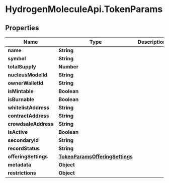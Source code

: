 # HydrogenMoleculeApi.TokenParams

## Properties
Name | Type | Description | Notes
------------ | ------------- | ------------- | -------------
**name** | **String** |  | 
**symbol** | **String** |  | 
**totalSupply** | **Number** |  | 
**nucleusModelId** | **String** |  | 
**ownerWalletId** | **String** |  | 
**isMintable** | **Boolean** |  | [optional] 
**isBurnable** | **Boolean** |  | [optional] 
**whitelistAddress** | **String** |  | [optional] 
**contractAddress** | **String** |  | [optional] 
**crowdsaleAddress** | **String** |  | [optional] 
**isActive** | **Boolean** |  | [optional] 
**secondaryId** | **String** |  | [optional] 
**recordStatus** | **String** |  | [optional] 
**offeringSettings** | [**TokenParamsOfferingSettings**](TokenParamsOfferingSettings.md) |  | 
**metadata** | **Object** |  | [optional] 
**restrictions** | **Object** |  | [optional] 


